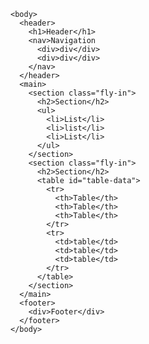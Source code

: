     <body>
      <header>
        <h1>Header</h1>
        <nav>Navigation
          <div>div</div>
          <div>div</div>
        </nav>
      </header>
      <main>
        <section class="fly-in">
          <h2>Section</h2>
          <ul>
            <li>List</li>
            <li>list</li>
            <li>List</li>
          </ul>
        </section>
        <section class="fly-in">
          <h2>Section</h2>
          <table id="table-data">
            <tr>
              <th>Table</th>
              <th>Table</th>
              <th>Table</th>
            </tr>
            <tr>
              <td>table</td>
              <td>table</td>
              <td>table</td>
            </tr>
          </table>
        </section>
      </main>
      <footer>
        <div>Footer</div>
      </footer>
    </body>
